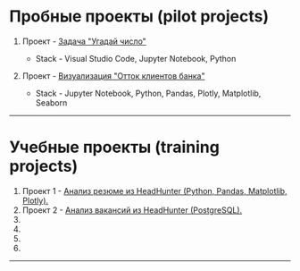 # Пробные проекты (pilot projects)

  1. Проект - [Задача "Угадай число"]()

     * Stack - Visual Studio Code, Jupyter Notebook, Python
    
  3. Проект - [Визуализация "Отток клиентов банка" ]()

     * Stack - Jupyter Notebook, Python, Pandas, Plotly, Matplotlib, Seaborn

---

# Учебные проекты (training projects)

  1. Проект 1 - [Анализ резюме из HeadHunter (Python, Pandas, Matplotlib, Plotly).]()
  2. Проект 2 - [Анализ вакансий из HeadHunter (PostgreSQL).]()
  3. 
  4. 
  5. 
  6. 

---
